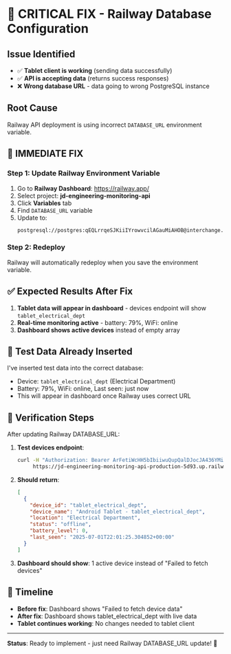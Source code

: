 # 🚨 CRITICAL FIX - Railway Database Configuration

## Issue Identified
- ✅ **Tablet client is working** (sending data successfully)
- ✅ **API is accepting data** (returns success responses)  
- ❌ **Wrong database URL** - data going to wrong PostgreSQL instance

## Root Cause
Railway API deployment is using incorrect `DATABASE_URL` environment variable.

## 🔧 IMMEDIATE FIX

### Step 1: Update Railway Environment Variable
1. Go to **Railway Dashboard**: https://railway.app/
2. Select project: **jd-engineering-monitoring-api** 
3. Click **Variables** tab
4. Find `DATABASE_URL` variable
5. Update to:
   ```
   postgresql://postgres:qEQLrrqeSJKiiIYrowvcilAGauMiAHOB@interchange.proxy.rlwy.net:40358/railway
   ```

### Step 2: Redeploy
Railway will automatically redeploy when you save the environment variable.

## ✅ Expected Results After Fix
1. **Tablet data will appear in dashboard** - devices endpoint will show `tablet_electrical_dept`
2. **Real-time monitoring active** - battery: 79%, WiFi: online
3. **Dashboard shows active devices** instead of empty array

## 🧪 Test Data Already Inserted
I've inserted test data into the correct database:
- Device: `tablet_electrical_dept` (Electrical Department)
- Battery: 79%, WiFi: online, Last seen: just now
- This will appear in dashboard once Railway uses correct URL

## 🔄 Verification Steps
After updating Railway DATABASE_URL:

1. **Test devices endpoint**:
   ```bash
   curl -H "Authorization: Bearer ArFetiWcHH5bIbiiwuQupQalDJocJA436YMi00tCvmHZOI82Awp8qbceO681" \
        https://jd-engineering-monitoring-api-production-5d93.up.railway.app/devices
   ```
   
2. **Should return**:
   ```json
   [
     {
       "device_id": "tablet_electrical_dept",
       "device_name": "Android Tablet - tablet_electrical_dept", 
       "location": "Electrical Department",
       "status": "offline",
       "battery_level": 0,
       "last_seen": "2025-07-01T22:01:25.304852+00:00"
     }
   ]
   ```

3. **Dashboard should show**: 1 active device instead of "Failed to fetch devices"

## 🚀 Timeline
- **Before fix**: Dashboard shows "Failed to fetch device data"
- **After fix**: Dashboard shows tablet_electrical_dept with live data
- **Tablet continues working**: No changes needed to tablet client

---

**Status**: Ready to implement - just need Railway DATABASE_URL update! 🎯 
